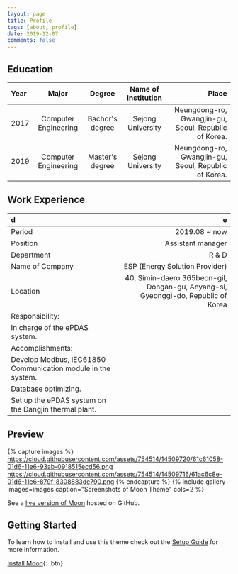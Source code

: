 ```yaml
---
layout: page
title: Profile
tags: [about, profile]
date: 2019-12-07
comments: false
---
```


## Education

| Year | Major | Degree | Name of Institution | Place |
|:------|:-------------:|:----------:|:--------------------:|----------------------------------------:|
| 2017 | Computer Engineering | Bachor's degree | Sejong University | Neungdong-ro, Gwangjin-gu, Seoul, Republic of Korea. |
| 2019 | Computer Engineering | Master's degree | Sejong University | Neungdong-ro, Gwangjin-gu, Seoul, Republic of Korea. |



## Work Experience

| d | e |
|:--------|-----------------------------------------------------------------------------------:|
| Period | 2019.08 ~ now |
| Position | Assistant manager |
| Department | R & D |
| Name of Company | ESP (Energy Solution Provider) |
| Location | 40, Simin-daero 365beon-gil, Dongan-gu, Anyang-si, Gyeonggi-do, Republic of Korea |
| Responsibility: |
| In charge of the ePDAS system. |
| Accomplishments: |
| Develop Modbus, IEC61850 Communication module in the system. |
| Database optimizing. |
| Set up the ePDAS system on the Dangjin thermal plant. |


## Preview

{% capture images %}
    https://cloud.githubusercontent.com/assets/754514/14509720/61c61058-01d6-11e6-93ab-0918515ecd56.png
    https://cloud.githubusercontent.com/assets/754514/14509716/61ac6c8e-01d6-11e6-879f-8308883de790.png
{% endcapture %}
{% include gallery images=images caption="Screenshots of Moon Theme" cols=2 %}

See a [live version of Moon](http://taylantatli.github.io/Moon) hosted on GitHub.

## Getting Started

To learn how to install and use this theme check out the [Setup Guide](http://taylantatli.me/Moon/moon-theme/) for more information.
      
[Install Moon](https://github.com/TaylanTatli/Moon){: .btn}
